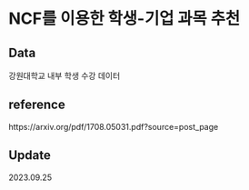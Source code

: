 <h1>NCF를 이용한 학생-기업 과목 추천</h1>
<h2>Data</h2>
강원대학교 내부 학생 수강 데이터 
<h2>reference</h2> 
https://arxiv.org/pdf/1708.05031.pdf?source=post_page
<h2>Update</h2>
2023.09.25
